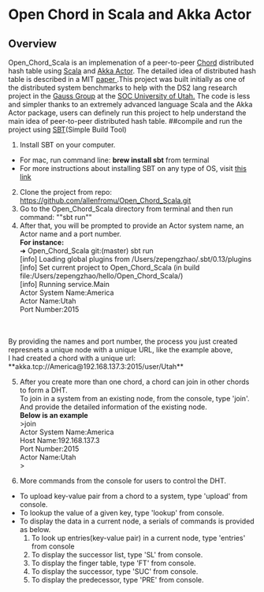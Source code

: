 # Open Chord in Scala and Akka Actor
## Overview
<prev>Open_Chord_Scala is an implemenation of a peer-to-peer <a href="http://open-chord.sourceforge.net" target="_blank">Chord</a> distributed hash table using <a href="http://www.scala-lang.org" target="_blank">Scala</a> and <a href="http://akka.io" target="_blank">Akka Actor</a>. The detailed idea of distributed hash table is described in a MIT <a href="http://pdos.csail.mit.edu/papers/chord:sigcomm01/chord_sigcomm.pdf" target="_blank"> paper </a>.This project was built initially as one of the distributed system benchmarks to help with the DS2 lang research project in the <a href="http://formalverification.cs.utah.edu" target="_blank">Gauss Group</a> at the <a href="http://www.cs.utah.edu" target="_blank">SOC University of Utah.</a> The code is less and simpler thanks to an extremely advanced language Scala and the Akka Actor package, users can definely run this project to help understand the main idea of peer-to-peer distributed hash table.</prev>
##compile and run the project using <a href="http://www.scala-sbt.org" target="_blank">SBT</a>(Simple Build Tool)
1. Install SBT on your computer.
  * For mac, run command line: **brew install sbt** from terminal
  * For more instructions about installing SBT on any type of OS, visit <a href="http://www.scala-sbt.org/release/tutorial/Setup.html" target="_blank">this link</a>
2. Clone the project from repo: https://github.com/allenfromu/Open_Chord_Scala.git
3. Go to the Open_Chord_Scala directory from terminal and then run command: ""sbt run""
4. After that, you will be prompted to provide an Actor system name, an Actor name and a port number.
  <br> **For instance:**
  <br> ➜  Open_Chord_Scala git:(master) sbt run
  <br> [info] Loading global plugins from /Users/zepengzhao/.sbt/0.13/plugins
  <br> [info] Set current project to Open_Chord_Scala (in build file:/Users/zepengzhao/hello/Open_Chord_Scala/)
  <br> [info] Running service.Main 
  <br> Actor System Name:America 
  <br> Actor Name:Utah
  <br> Port Number:2015
  <br>
  <br>By providing the names and port number, the process you just created represnets a unique node with a unique URL, like the example above, 
 <br>I had created a chord with a unique url: **akka.tcp://America@192.168.137.3:2015/user/Utah**

5. After you create more than one chord, a chord can join in other chords to form a DHT. 
 <br>To join in a system from an existing node, from the console, type 'join'. And provide the detailed information of the existing node.
 <br>**Below is an example**
 <br> >join
 <br>  Actor System Name:America
 <br>  Host Name:192.168.137.3
 <br>  Port Number:2015
 <br>  Actor Name:Utah
 <br>>

6. More commands from the console for users to control the DHT.
  * To upload key-value pair from a chord to a system, type 'upload' from console.
  * To lookup the value of a given key, type 'lookup' from console.
  * To display the data in a current node, a serials of commands is provided as below.
    1. To look up entries(key-value pair) in a current node, type 'entries' from console
    2. To display the successor list, type 'SL' from console.
    3. To display the finger table, type 'FT' from console.
    4. To display the successor, type 'SUC' from console.
    5. To display the predecessor, type 'PRE' from console.
  

  
